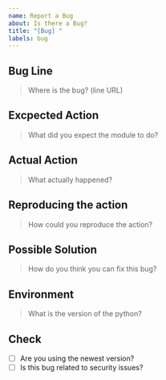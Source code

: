 ```yaml
---
name: Report a Bug
about: Is there a Bug?
title: "[Bug] "
labels: bug
---
```


## Bug Line
> Where is the bug? (line URL)

## Excpected Action
> What did you expect the module to do?

## Actual Action
> What actually happened?

## Reproducing the action
> How could you reproduce the action?

## Possible Solution
> How do you think you can fix this bug?

## Environment
> What is the version of the python?

## Check
- [ ] Are you using the newest version?
- [ ] Is this bug related to security issues?